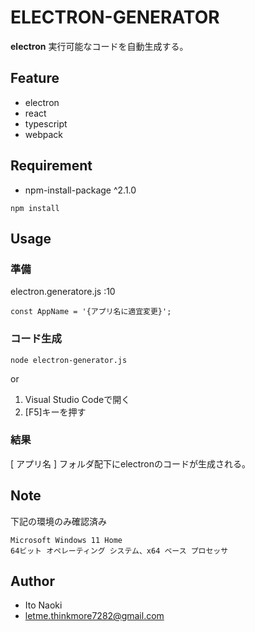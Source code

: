 # ELECTRON-GENERATOR

**electron** 実行可能なコードを自動生成する。  

## Feature
- electron
- react
- typescript
- webpack

## Requirement
- npm-install-package ^2.1.0

```dosbatch
npm install
```

## Usage
### 準備
electron.generatore.js :10
```
const AppName = '{アプリ名に適宜変更}';
```

### コード生成
```dosbatch
node electron-generator.js
```

or

1. Visual Studio Codeで開く
2. [F5]キーを押す

### 結果
[ アプリ名 ] フォルダ配下にelectronのコードが生成される。

## Note
下記の環境のみ確認済み
```
Microsoft Windows 11 Home  
64ビット オペレーティング システム、x64 ベース プロセッサ
```

## Author
* Ito Naoki
* letme.thinkmore7282@gmail.com